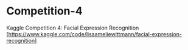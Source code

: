 # Competition-4
Kaggle Competition 4:  Facial Expression Recognition [https://www.kaggle.com/code/lisaameliewittmann/facial-expression-recognition]

